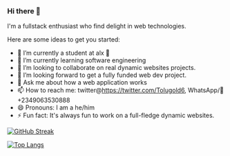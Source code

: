 ### Hi there 👋



I'm a fullstack enthusiast who find delight in web technologies.

Here are some ideas to get you started:

- 🔭 I’m currently a student at alx 🏫
- 🌱 I’m currently learning software engineering
- 👯 I’m looking to collaborate on real dynamic websites projects.
- 🤔 I’m looking forward to get a fully funded web dev project.
- 💬 Ask me about how a web application works
- 📫 How to reach me: twitter@https://twitter.com/Tolugold6, WhatsApp/📲 +2349063530888
- 😄 Pronouns: I am a he/him
- ⚡ Fun fact: It's always fun to work on a full-fledge dynamic websites.





[![GitHub Streak](https://streak-stats.demolab.com?user=tolugold1&theme=dark&hide_border=true)](https://git.io/streak-stats)




[![Top Langs](https://github-readme-stats.vercel.app/api/top-langs/?username=tolugold1&layout=compact&theme=dark)](https://github.com/anuraghazra/github-readme-stats)
